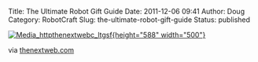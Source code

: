 Title: The Ultimate Robot Gift Guide
Date: 2011-12-06 09:41
Author: Doug
Category: RobotCraft
Slug: the-ultimate-robot-gift-guide
Status: published

[![Media_httpthenextwebc_ltgsf](http://getfile5.posterous.com/getfile/files.posterous.com/littleideas/JBuEkEzvnotADgHCyfrfqlIwijpDqaFkJeaHisqruarpDzipdaFmCBxenHzn/media_httpthenextwebc_ltGsf.jpg.scaled500.jpg){height="588" width="500"}](http://getfile7.posterous.com/getfile/files.posterous.com/littleideas/JBuEkEzvnotADgHCyfrfqlIwijpDqaFkJeaHisqruarpDzipdaFmCBxenHzn/media_httpthenextwebc_ltGsf.jpg.scaled1000.jpg)

via [thenextweb.com](http://thenextweb.com/gadgets/2011/12/05/the-ultimate-robot-gift-guide-this-holiday-the-robots-are-taking-over/)
